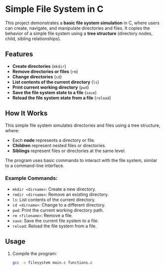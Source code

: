 # Simple File System in C

This project demonstrates a **basic file system simulation** in C, where users can create, navigate, and manipulate directories and files. It copies the behavior of a simple file system using a **tree structure** (directory nodes, child, sibling relationships).

## Features

- **Create directories** (`mkdir`)
- **Remove directories or files** (`rm`)
- **Change directories** (`cd`)
- **List contents of the current directory** (`ls`)
- **Print current working directory** (`pwd`)
- **Save the file system state to a file** (`save`)
- **Reload the file system state from a file** (`reload`)

## How It Works

This simple file system simulates directories and files using a tree structure, where:
- Each **node** represents a directory or file.
- **Children** represent nested files or directories.
- **Siblings** represent files or directories at the same level.

The program uses basic commands to interact with the file system, similar to a command-line interface.

### Example Commands:
- `mkdir <dirname>`: Create a new directory.
- `rmdir <dirname>`: Remove an existing directory.
- `ls`: List contents of the current directory.
- `cd <dirname>`: Change to a different directory.
- `pwd`: Print the current working directory path.
- `rm <filename>`: Remove a file.
- `save`: Save the current file system to a file.
- `reload`: Reload the file system from a file.

## Usage

1. Compile the program:
   ```bash
   gcc -o filesystem main.c functions.c
